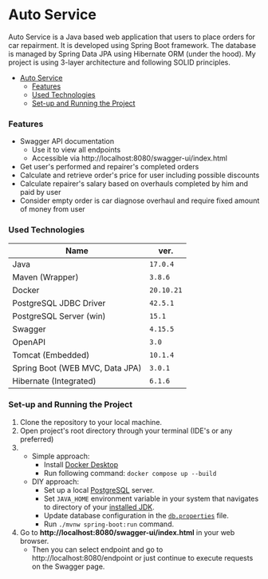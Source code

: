 # Auto Service

Auto Service is a Java based web application that users to place orders for car repairment. It is developed using Spring Boot framework. The database is managed by Spring Data JPA using Hibernate ORM (under the hood). My project is using 3-layer architecture and following SOLID principles.

<!-- TOC -->
* [Auto Service](#auto-service)
    * [Features](#features)
    * [Used Technologies](#used-technologies)
    * [Set-up and Running the Project](#set-up-and-running-the-project)
<!-- TOC -->

### Features

- Swagger API documentation
  - Use it to view all endpoints
  - Accessible via http://localhost:8080/swagger-ui/index.html
- Get user's performed and repairer's completed orders
- Calculate and retrieve order's price for user including possible discounts
- Calculate repairer's salary based on overhauls completed by him and paid by user
- Consider empty order is car diagnose overhaul and require fixed amount of money from user

### Used Technologies

| Name                            | ver.        |
|---------------------------------|-------------|
| Java                            | `17.0.4`    |
| Maven (Wrapper)                 | `3.8.6`     |
| Docker                          | `20.10.21`  |
| PostgreSQL JDBC Driver          | `42.5.1`    |
| PostgreSQL Server (win)         | `15.1`      |
| Swagger                         | `4.15.5`    |
| OpenAPI                         | `3.0`       |
| Tomcat (Embedded)               | `10.1.4`    |
| Spring Boot (WEB MVC, Data JPA) | `3.0.1`     |
| Hibernate (Integrated)          | `6.1.6`     |

### Set-up and Running the Project

1. Clone the repository to your local machine.
2. Open project's root directory through your terminal (IDE's or any preferred)
3. 
   - Simple approach:
     - Install [Docker Desktop](https://www.docker.com/products/docker-desktop/)
     - Run following command: `docker compose up --build`
   - DIY approach:
     - Set up a local [PostgreSQL](https://www.postgresql.org/download/) server.
     - Set `JAVA_HOME` environment variable in your system that navigates to directory of your [installed JDK](https://www.oracle.com/java/technologies/javase/jdk17-archive-downloads.html).
     - Update database configuration in the [`db.properties`](https://github.com/sequencerr/my-autoservice-app/blob/main/src/main/resources/application.properties#L2) file.
     - Run `./mvnw spring-boot:run` command.
4. Go to **http://localhost:8080/swagger-ui/index.html** in your web browser.
   - Then you can select endpoint and go to http://localhost:8080/endpoint or just continue to execute requests on the Swagger page.
